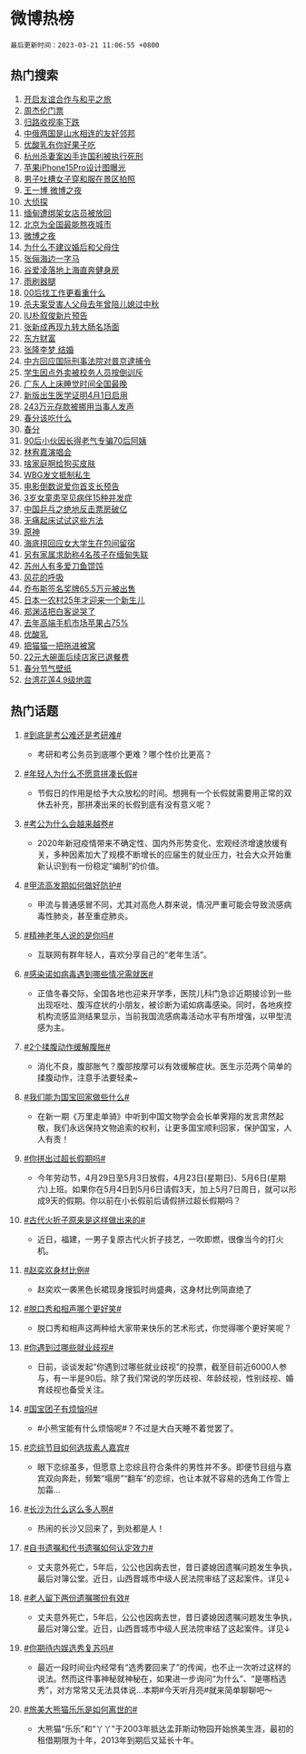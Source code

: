 # 微博热榜

`最后更新时间：2023-03-21 11:06:55 +0800`

## 热门搜索

1. [开启友谊合作与和平之旅](https://m.weibo.cn/search?containerid=100103type%3D1%26t%3D10%26q%3D%23%E5%BC%80%E5%90%AF%E5%8F%8B%E8%B0%8A%E5%90%88%E4%BD%9C%E4%B8%8E%E5%92%8C%E5%B9%B3%E4%B9%8B%E6%97%85%23&stream_entry_id=51&isnewpage=1&extparam=seat%3D1%26dgr%3D0%26pos%3D0%26c_type%3D51%26filter_type%3Drealtimehot%26stream_entry_id%3D51%26cate%3D10103%26display_time%3D1679368014%26pre_seqid%3D16793680142349114075355&luicode=10000011&lfid=106003type%253D25%2526t%253D3%2526disable_hot%253D1%2526filter_type%253Drealtimehot)
1. [周杰伦门票](https://m.weibo.cn/search?containerid=100103type%3D1%26t%3D10%26q%3D%E5%91%A8%E6%9D%B0%E4%BC%A6%E9%97%A8%E7%A5%A8&stream_entry_id=31&isnewpage=1&extparam=seat%3D1%26band_rank%3D1%26filter_type%3Drealtimehot%26stream_entry_id%3D31%26realpos%3D1%26dgr%3D0%26flag%3D1%26q%3D%25E5%2591%25A8%25E6%259D%25B0%25E4%25BC%25A6%25E9%2597%25A8%25E7%25A5%25A8%26pos%3D0%26c_type%3D31%26cate%3D5001%26lcate%3D5001%26display_time%3D1679368014%26pre_seqid%3D16793680142349114075355&luicode=10000011&lfid=106003type%253D25%2526t%253D3%2526disable_hot%253D1%2526filter_type%253Drealtimehot)
1. [归路收视率下跌](https://m.weibo.cn/search?containerid=100103type%3D1%26t%3D10%26q%3D%23%E5%BD%92%E8%B7%AF%E6%94%B6%E8%A7%86%E7%8E%87%E4%B8%8B%E8%B7%8C%23&stream_entry_id=31&isnewpage=1&extparam=seat%3D1%26band_rank%3D2%26filter_type%3Drealtimehot%26stream_entry_id%3D31%26realpos%3D2%26dgr%3D0%26flag%3D0%26q%3D%2523%25E5%25BD%2592%25E8%25B7%25AF%25E6%2594%25B6%25E8%25A7%2586%25E7%258E%2587%25E4%25B8%258B%25E8%25B7%258C%2523%26pos%3D1%26c_type%3D31%26cate%3D5001%26lcate%3D5001%26display_time%3D1679368014%26pre_seqid%3D16793680142349114075355&luicode=10000011&lfid=106003type%253D25%2526t%253D3%2526disable_hot%253D1%2526filter_type%253Drealtimehot)
1. [中俄两国是山水相连的友好邻邦](https://m.weibo.cn/search?containerid=100103type%3D1%26t%3D10%26q%3D%23%E4%B8%AD%E4%BF%84%E4%B8%A4%E5%9B%BD%E6%98%AF%E5%B1%B1%E6%B0%B4%E7%9B%B8%E8%BF%9E%E7%9A%84%E5%8F%8B%E5%A5%BD%E9%82%BB%E9%82%A6%23&stream_entry_id=31&isnewpage=1&extparam=seat%3D1%26band_rank%3D3%26filter_type%3Drealtimehot%26stream_entry_id%3D31%26realpos%3D3%26dgr%3D0%26flag%3D0%26q%3D%2523%25E4%25B8%25AD%25E4%25BF%2584%25E4%25B8%25A4%25E5%259B%25BD%25E6%2598%25AF%25E5%25B1%25B1%25E6%25B0%25B4%25E7%259B%25B8%25E8%25BF%259E%25E7%259A%2584%25E5%258F%258B%25E5%25A5%25BD%25E9%2582%25BB%25E9%2582%25A6%2523%26pos%3D2%26c_type%3D31%26cate%3D5001%26lcate%3D5001%26display_time%3D1679368014%26pre_seqid%3D16793680142349114075355&luicode=10000011&lfid=106003type%253D25%2526t%253D3%2526disable_hot%253D1%2526filter_type%253Drealtimehot)
1. [优酸乳有你好果子吃](https://m.weibo.cn/search?containerid=100103type%3D1%26t%3D10%26q%3D%23%E4%BC%98%E9%85%B8%E4%B9%B3%E6%9C%89%E4%BD%A0%E5%A5%BD%E6%9E%9C%E5%AD%90%E5%90%83%23&stream_entry_id=31&isnewpage=1&extparam=seat%3D1%26band_rank%3D4%26topic_ad%3D1%26filter_type%3Drealtimehot%26stream_entry_id%3D31%26adid%3D183391%26dgr%3D0%26q%3D%2523%25E4%25BC%2598%25E9%2585%25B8%25E4%25B9%25B3%25E6%259C%2589%25E4%25BD%25A0%25E5%25A5%25BD%25E6%259E%259C%25E5%25AD%2590%25E5%2590%2583%2523%26pos%3D3%26c_type%3D31%26cate%3D5001%26lcate%3D5001%26display_time%3D1679368014%26pre_seqid%3D16793680142349114075355&luicode=10000011&lfid=106003type%253D25%2526t%253D3%2526disable_hot%253D1%2526filter_type%253Drealtimehot)
1. [杭州杀妻案凶手许国利被执行死刑](https://m.weibo.cn/search?containerid=100103type%3D1%26t%3D10%26q%3D%23%E6%9D%AD%E5%B7%9E%E6%9D%80%E5%A6%BB%E6%A1%88%E5%87%B6%E6%89%8B%E8%AE%B8%E5%9B%BD%E5%88%A9%E8%A2%AB%E6%89%A7%E8%A1%8C%E6%AD%BB%E5%88%91%23&stream_entry_id=31&isnewpage=1&extparam=seat%3D1%26band_rank%3D4%26filter_type%3Drealtimehot%26stream_entry_id%3D31%26realpos%3D4%26dgr%3D0%26flag%3D1%26q%3D%2523%25E6%259D%25AD%25E5%25B7%259E%25E6%259D%2580%25E5%25A6%25BB%25E6%25A1%2588%25E5%2587%25B6%25E6%2589%258B%25E8%25AE%25B8%25E5%259B%25BD%25E5%2588%25A9%25E8%25A2%25AB%25E6%2589%25A7%25E8%25A1%258C%25E6%25AD%25BB%25E5%2588%2591%2523%26pos%3D4%26c_type%3D31%26cate%3D5001%26lcate%3D5001%26display_time%3D1679368014%26pre_seqid%3D16793680142349114075355&luicode=10000011&lfid=106003type%253D25%2526t%253D3%2526disable_hot%253D1%2526filter_type%253Drealtimehot)
1. [苹果iPhone15Pro设计图曝光](https://m.weibo.cn/search?containerid=100103type%3D1%26t%3D10%26q%3D%23%E8%8B%B9%E6%9E%9CiPhone15Pro%E8%AE%BE%E8%AE%A1%E5%9B%BE%E6%9B%9D%E5%85%89%23&stream_entry_id=31&isnewpage=1&extparam=seat%3D1%26band_rank%3D5%26filter_type%3Drealtimehot%26stream_entry_id%3D31%26realpos%3D5%26dgr%3D0%26flag%3D1%26q%3D%2523%25E8%258B%25B9%25E6%259E%259CiPhone15Pro%25E8%25AE%25BE%25E8%25AE%25A1%25E5%259B%25BE%25E6%259B%259D%25E5%2585%2589%2523%26pos%3D5%26c_type%3D31%26cate%3D5001%26lcate%3D5001%26display_time%3D1679368014%26pre_seqid%3D16793680142349114075355&luicode=10000011&lfid=106003type%253D25%2526t%253D3%2526disable_hot%253D1%2526filter_type%253Drealtimehot)
1. [男子吐槽女子穿和服在景区拍照](https://m.weibo.cn/search?containerid=100103type%3D1%26t%3D10%26q%3D%23%E7%94%B7%E5%AD%90%E5%90%90%E6%A7%BD%E5%A5%B3%E5%AD%90%E7%A9%BF%E5%92%8C%E6%9C%8D%E5%9C%A8%E6%99%AF%E5%8C%BA%E6%8B%8D%E7%85%A7%23&stream_entry_id=31&isnewpage=1&extparam=seat%3D1%26band_rank%3D6%26filter_type%3Drealtimehot%26stream_entry_id%3D31%26realpos%3D6%26dgr%3D0%26flag%3D1%26q%3D%2523%25E7%2594%25B7%25E5%25AD%2590%25E5%2590%2590%25E6%25A7%25BD%25E5%25A5%25B3%25E5%25AD%2590%25E7%25A9%25BF%25E5%2592%258C%25E6%259C%258D%25E5%259C%25A8%25E6%2599%25AF%25E5%258C%25BA%25E6%258B%258D%25E7%2585%25A7%2523%26pos%3D6%26c_type%3D31%26cate%3D5001%26lcate%3D5001%26display_time%3D1679368014%26pre_seqid%3D16793680142349114075355&luicode=10000011&lfid=106003type%253D25%2526t%253D3%2526disable_hot%253D1%2526filter_type%253Drealtimehot)
1. [王一博 微博之夜](https://m.weibo.cn/search?containerid=100103type%3D1%26t%3D10%26q%3D%23%E7%8E%8B%E4%B8%80%E5%8D%9A+%E5%BE%AE%E5%8D%9A%E4%B9%8B%E5%A4%9C%23&stream_entry_id=31&isnewpage=1&extparam=seat%3D1%26band_rank%3D7%26filter_type%3Drealtimehot%26stream_entry_id%3D31%26realpos%3D7%26dgr%3D0%26flag%3D1%26q%3D%2523%25E7%258E%258B%25E4%25B8%2580%25E5%258D%259A%2520%25E5%25BE%25AE%25E5%258D%259A%25E4%25B9%258B%25E5%25A4%259C%2523%26pos%3D7%26c_type%3D31%26cate%3D5001%26lcate%3D5001%26display_time%3D1679368014%26pre_seqid%3D16793680142349114075355&luicode=10000011&lfid=106003type%253D25%2526t%253D3%2526disable_hot%253D1%2526filter_type%253Drealtimehot)
1. [大侦探](https://m.weibo.cn/search?containerid=100103type%3D1%26t%3D10%26q%3D%E5%A4%A7%E4%BE%A6%E6%8E%A2&stream_entry_id=31&isnewpage=1&extparam=seat%3D1%26band_rank%3D8%26filter_type%3Drealtimehot%26stream_entry_id%3D31%26realpos%3D8%26dgr%3D0%26flag%3D1%26q%3D%25E5%25A4%25A7%25E4%25BE%25A6%25E6%258E%25A2%26pos%3D8%26c_type%3D31%26cate%3D5001%26lcate%3D5001%26display_time%3D1679368014%26pre_seqid%3D16793680142349114075355&luicode=10000011&lfid=106003type%253D25%2526t%253D3%2526disable_hot%253D1%2526filter_type%253Drealtimehot)
1. [缅甸遭绑架女店员被放回](https://m.weibo.cn/search?containerid=100103type%3D1%26t%3D10%26q%3D%23%E7%BC%85%E7%94%B8%E9%81%AD%E7%BB%91%E6%9E%B6%E5%A5%B3%E5%BA%97%E5%91%98%E8%A2%AB%E6%94%BE%E5%9B%9E%23&stream_entry_id=31&isnewpage=1&extparam=seat%3D1%26band_rank%3D9%26filter_type%3Drealtimehot%26stream_entry_id%3D31%26realpos%3D9%26dgr%3D0%26flag%3D0%26q%3D%2523%25E7%25BC%2585%25E7%2594%25B8%25E9%2581%25AD%25E7%25BB%2591%25E6%259E%25B6%25E5%25A5%25B3%25E5%25BA%2597%25E5%2591%2598%25E8%25A2%25AB%25E6%2594%25BE%25E5%259B%259E%2523%26pos%3D9%26c_type%3D31%26cate%3D5001%26lcate%3D5001%26display_time%3D1679368014%26pre_seqid%3D16793680142349114075355&luicode=10000011&lfid=106003type%253D25%2526t%253D3%2526disable_hot%253D1%2526filter_type%253Drealtimehot)
1. [北京为全国最能熬夜城市](https://m.weibo.cn/search?containerid=100103type%3D1%26t%3D10%26q%3D%23%E5%8C%97%E4%BA%AC%E4%B8%BA%E5%85%A8%E5%9B%BD%E6%9C%80%E8%83%BD%E7%86%AC%E5%A4%9C%E5%9F%8E%E5%B8%82%23&stream_entry_id=31&isnewpage=1&extparam=seat%3D1%26band_rank%3D10%26filter_type%3Drealtimehot%26stream_entry_id%3D31%26realpos%3D10%26dgr%3D0%26flag%3D0%26q%3D%2523%25E5%258C%2597%25E4%25BA%25AC%25E4%25B8%25BA%25E5%2585%25A8%25E5%259B%25BD%25E6%259C%2580%25E8%2583%25BD%25E7%2586%25AC%25E5%25A4%259C%25E5%259F%258E%25E5%25B8%2582%2523%26pos%3D10%26c_type%3D31%26cate%3D5001%26lcate%3D5001%26display_time%3D1679368014%26pre_seqid%3D16793680142349114075355&luicode=10000011&lfid=106003type%253D25%2526t%253D3%2526disable_hot%253D1%2526filter_type%253Drealtimehot)
1. [微博之夜](https://m.weibo.cn/search?containerid=100103type%3D1%26t%3D10%26q%3D%E5%BE%AE%E5%8D%9A%E4%B9%8B%E5%A4%9C&stream_entry_id=31&isnewpage=1&extparam=seat%3D1%26band_rank%3D11%26filter_type%3Drealtimehot%26stream_entry_id%3D31%26realpos%3D11%26dgr%3D0%26flag%3D1%26q%3D%25E5%25BE%25AE%25E5%258D%259A%25E4%25B9%258B%25E5%25A4%259C%26pos%3D11%26c_type%3D31%26cate%3D5001%26lcate%3D5001%26display_time%3D1679368014%26pre_seqid%3D16793680142349114075355&luicode=10000011&lfid=106003type%253D25%2526t%253D3%2526disable_hot%253D1%2526filter_type%253Drealtimehot)
1. [为什么不建议婚后和父母住](https://m.weibo.cn/search?containerid=100103type%3D1%26t%3D10%26q%3D%23%E4%B8%BA%E4%BB%80%E4%B9%88%E4%B8%8D%E5%BB%BA%E8%AE%AE%E5%A9%9A%E5%90%8E%E5%92%8C%E7%88%B6%E6%AF%8D%E4%BD%8F%23&stream_entry_id=31&isnewpage=1&extparam=seat%3D1%26band_rank%3D12%26filter_type%3Drealtimehot%26stream_entry_id%3D31%26realpos%3D12%26dgr%3D0%26flag%3D2%26q%3D%2523%25E4%25B8%25BA%25E4%25BB%2580%25E4%25B9%2588%25E4%25B8%258D%25E5%25BB%25BA%25E8%25AE%25AE%25E5%25A9%259A%25E5%2590%258E%25E5%2592%258C%25E7%2588%25B6%25E6%25AF%258D%25E4%25BD%258F%2523%26pos%3D12%26c_type%3D31%26cate%3D5001%26lcate%3D5001%26display_time%3D1679368014%26pre_seqid%3D16793680142349114075355&luicode=10000011&lfid=106003type%253D25%2526t%253D3%2526disable_hot%253D1%2526filter_type%253Drealtimehot)
1. [张俪海边一字马](https://m.weibo.cn/search?containerid=100103type%3D1%26t%3D10%26q%3D%23%E5%BC%A0%E4%BF%AA%E6%B5%B7%E8%BE%B9%E4%B8%80%E5%AD%97%E9%A9%AC%23&stream_entry_id=31&isnewpage=1&extparam=seat%3D1%26band_rank%3D13%26filter_type%3Drealtimehot%26stream_entry_id%3D31%26realpos%3D13%26dgr%3D0%26flag%3D1%26q%3D%2523%25E5%25BC%25A0%25E4%25BF%25AA%25E6%25B5%25B7%25E8%25BE%25B9%25E4%25B8%2580%25E5%25AD%2597%25E9%25A9%25AC%2523%26pos%3D13%26c_type%3D31%26cate%3D5001%26lcate%3D5001%26display_time%3D1679368014%26pre_seqid%3D16793680142349114075355&luicode=10000011&lfid=106003type%253D25%2526t%253D3%2526disable_hot%253D1%2526filter_type%253Drealtimehot)
1. [谷爱凌落地上海直奔健身房](https://m.weibo.cn/search?containerid=100103type%3D1%26t%3D10%26q%3D%23%E8%B0%B7%E7%88%B1%E5%87%8C%E8%90%BD%E5%9C%B0%E4%B8%8A%E6%B5%B7%E7%9B%B4%E5%A5%94%E5%81%A5%E8%BA%AB%E6%88%BF%23&stream_entry_id=31&isnewpage=1&extparam=seat%3D1%26band_rank%3D14%26filter_type%3Drealtimehot%26stream_entry_id%3D31%26realpos%3D14%26dgr%3D0%26flag%3D0%26q%3D%2523%25E8%25B0%25B7%25E7%2588%25B1%25E5%2587%258C%25E8%2590%25BD%25E5%259C%25B0%25E4%25B8%258A%25E6%25B5%25B7%25E7%259B%25B4%25E5%25A5%2594%25E5%2581%25A5%25E8%25BA%25AB%25E6%2588%25BF%2523%26pos%3D14%26c_type%3D31%26cate%3D5001%26lcate%3D5001%26display_time%3D1679368014%26pre_seqid%3D16793680142349114075355&luicode=10000011&lfid=106003type%253D25%2526t%253D3%2526disable_hot%253D1%2526filter_type%253Drealtimehot)
1. [雨刷器腿](https://m.weibo.cn/search?containerid=100103type%3D1%26t%3D10%26q%3D%23%E9%9B%A8%E5%88%B7%E5%99%A8%E8%85%BF%23&stream_entry_id=31&isnewpage=1&extparam=seat%3D1%26band_rank%3D15%26filter_type%3Drealtimehot%26stream_entry_id%3D31%26realpos%3D15%26dgr%3D0%26flag%3D1%26q%3D%2523%25E9%259B%25A8%25E5%2588%25B7%25E5%2599%25A8%25E8%2585%25BF%2523%26pos%3D15%26c_type%3D31%26cate%3D5001%26lcate%3D5001%26display_time%3D1679368014%26pre_seqid%3D16793680142349114075355&luicode=10000011&lfid=106003type%253D25%2526t%253D3%2526disable_hot%253D1%2526filter_type%253Drealtimehot)
1. [00后找工作更看重什么](https://m.weibo.cn/search?containerid=100103type%3D1%26t%3D10%26q%3D%2300%E5%90%8E%E6%89%BE%E5%B7%A5%E4%BD%9C%E6%9B%B4%E7%9C%8B%E9%87%8D%E4%BB%80%E4%B9%88%23&stream_entry_id=31&isnewpage=1&extparam=seat%3D1%26band_rank%3D16%26filter_type%3Drealtimehot%26stream_entry_id%3D31%26realpos%3D16%26dgr%3D0%26flag%3D1%26q%3D%252300%25E5%2590%258E%25E6%2589%25BE%25E5%25B7%25A5%25E4%25BD%259C%25E6%259B%25B4%25E7%259C%258B%25E9%2587%258D%25E4%25BB%2580%25E4%25B9%2588%2523%26pos%3D16%26c_type%3D31%26cate%3D5001%26lcate%3D5001%26display_time%3D1679368014%26pre_seqid%3D16793680142349114075355&luicode=10000011&lfid=106003type%253D25%2526t%253D3%2526disable_hot%253D1%2526filter_type%253Drealtimehot)
1. [杀夫案受害人父母去年曾陪儿媳过中秋](https://m.weibo.cn/search?containerid=100103type%3D1%26t%3D10%26q%3D%23%E6%9D%80%E5%A4%AB%E6%A1%88%E5%8F%97%E5%AE%B3%E4%BA%BA%E7%88%B6%E6%AF%8D%E5%8E%BB%E5%B9%B4%E6%9B%BE%E9%99%AA%E5%84%BF%E5%AA%B3%E8%BF%87%E4%B8%AD%E7%A7%8B%23&stream_entry_id=31&isnewpage=1&extparam=seat%3D1%26band_rank%3D17%26filter_type%3Drealtimehot%26stream_entry_id%3D31%26realpos%3D17%26dgr%3D0%26flag%3D1%26q%3D%2523%25E6%259D%2580%25E5%25A4%25AB%25E6%25A1%2588%25E5%258F%2597%25E5%25AE%25B3%25E4%25BA%25BA%25E7%2588%25B6%25E6%25AF%258D%25E5%258E%25BB%25E5%25B9%25B4%25E6%259B%25BE%25E9%2599%25AA%25E5%2584%25BF%25E5%25AA%25B3%25E8%25BF%2587%25E4%25B8%25AD%25E7%25A7%258B%2523%26pos%3D17%26c_type%3D31%26cate%3D5001%26lcate%3D5001%26display_time%3D1679368014%26pre_seqid%3D16793680142349114075355&luicode=10000011&lfid=106003type%253D25%2526t%253D3%2526disable_hot%253D1%2526filter_type%253Drealtimehot)
1. [IU朴叙俊新片预告](https://m.weibo.cn/search?containerid=100103type%3D1%26t%3D10%26q%3D%23IU%E6%9C%B4%E5%8F%99%E4%BF%8A%E6%96%B0%E7%89%87%E9%A2%84%E5%91%8A%23&stream_entry_id=31&isnewpage=1&extparam=seat%3D1%26band_rank%3D18%26filter_type%3Drealtimehot%26stream_entry_id%3D31%26realpos%3D18%26dgr%3D0%26flag%3D1%26q%3D%2523IU%25E6%259C%25B4%25E5%258F%2599%25E4%25BF%258A%25E6%2596%25B0%25E7%2589%2587%25E9%25A2%2584%25E5%2591%258A%2523%26pos%3D18%26c_type%3D31%26cate%3D5001%26lcate%3D5001%26display_time%3D1679368014%26pre_seqid%3D16793680142349114075355&luicode=10000011&lfid=106003type%253D25%2526t%253D3%2526disable_hot%253D1%2526filter_type%253Drealtimehot)
1. [张新成再现九转大肠名场面](https://m.weibo.cn/search?containerid=100103type%3D1%26t%3D10%26q%3D%23%E5%BC%A0%E6%96%B0%E6%88%90%E5%86%8D%E7%8E%B0%E4%B9%9D%E8%BD%AC%E5%A4%A7%E8%82%A0%E5%90%8D%E5%9C%BA%E9%9D%A2%23&stream_entry_id=31&isnewpage=1&extparam=seat%3D1%26band_rank%3D19%26filter_type%3Drealtimehot%26stream_entry_id%3D31%26realpos%3D19%26dgr%3D0%26flag%3D1%26q%3D%2523%25E5%25BC%25A0%25E6%2596%25B0%25E6%2588%2590%25E5%2586%258D%25E7%258E%25B0%25E4%25B9%259D%25E8%25BD%25AC%25E5%25A4%25A7%25E8%2582%25A0%25E5%2590%258D%25E5%259C%25BA%25E9%259D%25A2%2523%26pos%3D19%26c_type%3D31%26cate%3D5001%26lcate%3D5001%26display_time%3D1679368014%26pre_seqid%3D16793680142349114075355&luicode=10000011&lfid=106003type%253D25%2526t%253D3%2526disable_hot%253D1%2526filter_type%253Drealtimehot)
1. [东方财富](https://m.weibo.cn/search?containerid=100103type%3D1%26t%3D10%26q%3D%E4%B8%9C%E6%96%B9%E8%B4%A2%E5%AF%8C&stream_entry_id=31&isnewpage=1&extparam=seat%3D1%26band_rank%3D20%26filter_type%3Drealtimehot%26stream_entry_id%3D31%26realpos%3D20%26dgr%3D0%26flag%3D1%26q%3D%25E4%25B8%259C%25E6%2596%25B9%25E8%25B4%25A2%25E5%25AF%258C%26pos%3D20%26c_type%3D31%26cate%3D5001%26lcate%3D5001%26display_time%3D1679368014%26pre_seqid%3D16793680142349114075355&luicode=10000011&lfid=106003type%253D25%2526t%253D3%2526disable_hot%253D1%2526filter_type%253Drealtimehot)
1. [张隆李梦 结婚](https://m.weibo.cn/search?containerid=100103type%3D1%26t%3D10%26q%3D%E5%BC%A0%E9%9A%86%E6%9D%8E%E6%A2%A6+%E7%BB%93%E5%A9%9A&stream_entry_id=31&isnewpage=1&extparam=seat%3D1%26band_rank%3D21%26filter_type%3Drealtimehot%26stream_entry_id%3D31%26realpos%3D21%26dgr%3D0%26flag%3D2%26q%3D%25E5%25BC%25A0%25E9%259A%2586%25E6%259D%258E%25E6%25A2%25A6%2520%25E7%25BB%2593%25E5%25A9%259A%26pos%3D21%26c_type%3D31%26cate%3D5001%26lcate%3D5001%26display_time%3D1679368014%26pre_seqid%3D16793680142349114075355&luicode=10000011&lfid=106003type%253D25%2526t%253D3%2526disable_hot%253D1%2526filter_type%253Drealtimehot)
1. [中方回应国际刑事法院对普京逮捕令](https://m.weibo.cn/search?containerid=100103type%3D1%26t%3D10%26q%3D%23%E4%B8%AD%E6%96%B9%E5%9B%9E%E5%BA%94%E5%9B%BD%E9%99%85%E5%88%91%E4%BA%8B%E6%B3%95%E9%99%A2%E5%AF%B9%E6%99%AE%E4%BA%AC%E9%80%AE%E6%8D%95%E4%BB%A4%23&stream_entry_id=31&isnewpage=1&extparam=seat%3D1%26band_rank%3D22%26filter_type%3Drealtimehot%26stream_entry_id%3D31%26realpos%3D22%26dgr%3D0%26flag%3D1%26q%3D%2523%25E4%25B8%25AD%25E6%2596%25B9%25E5%259B%259E%25E5%25BA%2594%25E5%259B%25BD%25E9%2599%2585%25E5%2588%2591%25E4%25BA%258B%25E6%25B3%2595%25E9%2599%25A2%25E5%25AF%25B9%25E6%2599%25AE%25E4%25BA%25AC%25E9%2580%25AE%25E6%258D%2595%25E4%25BB%25A4%2523%26pos%3D22%26c_type%3D31%26cate%3D5001%26lcate%3D5001%26display_time%3D1679368014%26pre_seqid%3D16793680142349114075355&luicode=10000011&lfid=106003type%253D25%2526t%253D3%2526disable_hot%253D1%2526filter_type%253Drealtimehot)
1. [学生因点外卖被校务人员按倒训斥](https://m.weibo.cn/search?containerid=100103type%3D1%26t%3D10%26q%3D%23%E5%AD%A6%E7%94%9F%E5%9B%A0%E7%82%B9%E5%A4%96%E5%8D%96%E8%A2%AB%E6%A0%A1%E5%8A%A1%E4%BA%BA%E5%91%98%E6%8C%89%E5%80%92%E8%AE%AD%E6%96%A5%23&stream_entry_id=31&isnewpage=1&extparam=seat%3D1%26band_rank%3D23%26filter_type%3Drealtimehot%26stream_entry_id%3D31%26realpos%3D23%26dgr%3D0%26flag%3D0%26q%3D%2523%25E5%25AD%25A6%25E7%2594%259F%25E5%259B%25A0%25E7%2582%25B9%25E5%25A4%2596%25E5%258D%2596%25E8%25A2%25AB%25E6%25A0%25A1%25E5%258A%25A1%25E4%25BA%25BA%25E5%2591%2598%25E6%258C%2589%25E5%2580%2592%25E8%25AE%25AD%25E6%2596%25A5%2523%26pos%3D23%26c_type%3D31%26cate%3D5001%26lcate%3D5001%26display_time%3D1679368014%26pre_seqid%3D16793680142349114075355&luicode=10000011&lfid=106003type%253D25%2526t%253D3%2526disable_hot%253D1%2526filter_type%253Drealtimehot)
1. [广东人上床睡觉时间全国最晚](https://m.weibo.cn/search?containerid=100103type%3D1%26t%3D10%26q%3D%23%E5%B9%BF%E4%B8%9C%E4%BA%BA%E4%B8%8A%E5%BA%8A%E7%9D%A1%E8%A7%89%E6%97%B6%E9%97%B4%E5%85%A8%E5%9B%BD%E6%9C%80%E6%99%9A%23&stream_entry_id=31&isnewpage=1&extparam=seat%3D1%26band_rank%3D24%26filter_type%3Drealtimehot%26stream_entry_id%3D31%26realpos%3D24%26dgr%3D0%26flag%3D0%26q%3D%2523%25E5%25B9%25BF%25E4%25B8%259C%25E4%25BA%25BA%25E4%25B8%258A%25E5%25BA%258A%25E7%259D%25A1%25E8%25A7%2589%25E6%2597%25B6%25E9%2597%25B4%25E5%2585%25A8%25E5%259B%25BD%25E6%259C%2580%25E6%2599%259A%2523%26pos%3D24%26c_type%3D31%26cate%3D5001%26lcate%3D5001%26display_time%3D1679368014%26pre_seqid%3D16793680142349114075355&luicode=10000011&lfid=106003type%253D25%2526t%253D3%2526disable_hot%253D1%2526filter_type%253Drealtimehot)
1. [新版出生医学证明4月1日启用](https://m.weibo.cn/search?containerid=100103type%3D1%26t%3D10%26q%3D%23%E6%96%B0%E7%89%88%E5%87%BA%E7%94%9F%E5%8C%BB%E5%AD%A6%E8%AF%81%E6%98%8E4%E6%9C%881%E6%97%A5%E5%90%AF%E7%94%A8%23&stream_entry_id=31&isnewpage=1&extparam=seat%3D1%26band_rank%3D25%26filter_type%3Drealtimehot%26stream_entry_id%3D31%26realpos%3D25%26dgr%3D0%26flag%3D0%26q%3D%2523%25E6%2596%25B0%25E7%2589%2588%25E5%2587%25BA%25E7%2594%259F%25E5%258C%25BB%25E5%25AD%25A6%25E8%25AF%2581%25E6%2598%258E4%25E6%259C%25881%25E6%2597%25A5%25E5%2590%25AF%25E7%2594%25A8%2523%26pos%3D25%26c_type%3D31%26cate%3D5001%26lcate%3D5001%26display_time%3D1679368014%26pre_seqid%3D16793680142349114075355&luicode=10000011&lfid=106003type%253D25%2526t%253D3%2526disable_hot%253D1%2526filter_type%253Drealtimehot)
1. [243万元存款被挪用当事人发声](https://m.weibo.cn/search?containerid=100103type%3D1%26t%3D10%26q%3D%23243%E4%B8%87%E5%85%83%E5%AD%98%E6%AC%BE%E8%A2%AB%E6%8C%AA%E7%94%A8%E5%BD%93%E4%BA%8B%E4%BA%BA%E5%8F%91%E5%A3%B0%23&stream_entry_id=31&isnewpage=1&extparam=seat%3D1%26band_rank%3D26%26filter_type%3Drealtimehot%26stream_entry_id%3D31%26realpos%3D26%26dgr%3D0%26flag%3D0%26q%3D%2523243%25E4%25B8%2587%25E5%2585%2583%25E5%25AD%2598%25E6%25AC%25BE%25E8%25A2%25AB%25E6%258C%25AA%25E7%2594%25A8%25E5%25BD%2593%25E4%25BA%258B%25E4%25BA%25BA%25E5%258F%2591%25E5%25A3%25B0%2523%26pos%3D26%26c_type%3D31%26cate%3D5001%26lcate%3D5001%26display_time%3D1679368014%26pre_seqid%3D16793680142349114075355&luicode=10000011&lfid=106003type%253D25%2526t%253D3%2526disable_hot%253D1%2526filter_type%253Drealtimehot)
1. [春分该吃什么](https://m.weibo.cn/search?containerid=100103type%3D1%26t%3D10%26q%3D%23%E6%98%A5%E5%88%86%E8%AF%A5%E5%90%83%E4%BB%80%E4%B9%88%23&stream_entry_id=31&isnewpage=1&extparam=seat%3D1%26band_rank%3D27%26filter_type%3Drealtimehot%26stream_entry_id%3D31%26realpos%3D27%26dgr%3D0%26flag%3D0%26q%3D%2523%25E6%2598%25A5%25E5%2588%2586%25E8%25AF%25A5%25E5%2590%2583%25E4%25BB%2580%25E4%25B9%2588%2523%26pos%3D27%26c_type%3D31%26cate%3D5001%26lcate%3D5001%26display_time%3D1679368014%26pre_seqid%3D16793680142349114075355&luicode=10000011&lfid=106003type%253D25%2526t%253D3%2526disable_hot%253D1%2526filter_type%253Drealtimehot)
1. [春分](https://m.weibo.cn/search?containerid=100103type%3D1%26t%3D10%26q%3D%23%E6%98%A5%E5%88%86%23&stream_entry_id=31&isnewpage=1&extparam=seat%3D1%26band_rank%3D28%26filter_type%3Drealtimehot%26stream_entry_id%3D31%26realpos%3D28%26dgr%3D0%26flag%3D0%26q%3D%2523%25E6%2598%25A5%25E5%2588%2586%2523%26pos%3D28%26c_type%3D31%26cate%3D5001%26lcate%3D5001%26display_time%3D1679368014%26pre_seqid%3D16793680142349114075355&luicode=10000011&lfid=106003type%253D25%2526t%253D3%2526disable_hot%253D1%2526filter_type%253Drealtimehot)
1. [90后小伙因长得老气专骗70后阿姨](https://m.weibo.cn/search?containerid=100103type%3D1%26t%3D10%26q%3D%2390%E5%90%8E%E5%B0%8F%E4%BC%99%E5%9B%A0%E9%95%BF%E5%BE%97%E8%80%81%E6%B0%94%E4%B8%93%E9%AA%9770%E5%90%8E%E9%98%BF%E5%A7%A8%23&stream_entry_id=31&isnewpage=1&extparam=seat%3D1%26band_rank%3D29%26filter_type%3Drealtimehot%26stream_entry_id%3D31%26realpos%3D29%26dgr%3D0%26flag%3D0%26q%3D%252390%25E5%2590%258E%25E5%25B0%258F%25E4%25BC%2599%25E5%259B%25A0%25E9%2595%25BF%25E5%25BE%2597%25E8%2580%2581%25E6%25B0%2594%25E4%25B8%2593%25E9%25AA%259770%25E5%2590%258E%25E9%2598%25BF%25E5%25A7%25A8%2523%26pos%3D29%26c_type%3D31%26cate%3D5001%26lcate%3D5001%26display_time%3D1679368014%26pre_seqid%3D16793680142349114075355&luicode=10000011&lfid=106003type%253D25%2526t%253D3%2526disable_hot%253D1%2526filter_type%253Drealtimehot)
1. [林宥嘉演唱会](https://m.weibo.cn/search?containerid=100103type%3D1%26t%3D10%26q%3D%E6%9E%97%E5%AE%A5%E5%98%89%E6%BC%94%E5%94%B1%E4%BC%9A&stream_entry_id=31&isnewpage=1&extparam=seat%3D1%26band_rank%3D30%26filter_type%3Drealtimehot%26stream_entry_id%3D31%26realpos%3D30%26dgr%3D0%26flag%3D1%26q%3D%25E6%259E%2597%25E5%25AE%25A5%25E5%2598%2589%25E6%25BC%2594%25E5%2594%25B1%25E4%25BC%259A%26pos%3D30%26c_type%3D31%26cate%3D5001%26lcate%3D5001%26display_time%3D1679368014%26pre_seqid%3D16793680142349114075355&luicode=10000011&lfid=106003type%253D25%2526t%253D3%2526disable_hot%253D1%2526filter_type%253Drealtimehot)
1. [啥家庭啊给狗买皮肤](https://m.weibo.cn/search?containerid=100103type%3D1%26t%3D10%26q%3D%23%E5%95%A5%E5%AE%B6%E5%BA%AD%E5%95%8A%E7%BB%99%E7%8B%97%E4%B9%B0%E7%9A%AE%E8%82%A4%23&stream_entry_id=31&isnewpage=1&extparam=seat%3D1%26band_rank%3D31%26filter_type%3Drealtimehot%26stream_entry_id%3D31%26realpos%3D31%26dgr%3D0%26flag%3D1%26q%3D%2523%25E5%2595%25A5%25E5%25AE%25B6%25E5%25BA%25AD%25E5%2595%258A%25E7%25BB%2599%25E7%258B%2597%25E4%25B9%25B0%25E7%259A%25AE%25E8%2582%25A4%2523%26pos%3D31%26c_type%3D31%26cate%3D5001%26lcate%3D5001%26display_time%3D1679368014%26pre_seqid%3D16793680142349114075355&luicode=10000011&lfid=106003type%253D25%2526t%253D3%2526disable_hot%253D1%2526filter_type%253Drealtimehot)
1. [WBG发文抵制私生](https://m.weibo.cn/search?containerid=100103type%3D1%26t%3D10%26q%3D%23WBG%E5%8F%91%E6%96%87%E6%8A%B5%E5%88%B6%E7%A7%81%E7%94%9F%23&stream_entry_id=31&isnewpage=1&extparam=seat%3D1%26band_rank%3D32%26filter_type%3Drealtimehot%26stream_entry_id%3D31%26realpos%3D32%26dgr%3D0%26flag%3D0%26q%3D%2523WBG%25E5%258F%2591%25E6%2596%2587%25E6%258A%25B5%25E5%2588%25B6%25E7%25A7%2581%25E7%2594%259F%2523%26pos%3D32%26c_type%3D31%26cate%3D5001%26lcate%3D5001%26display_time%3D1679368014%26pre_seqid%3D16793680142349114075355&luicode=10000011&lfid=106003type%253D25%2526t%253D3%2526disable_hot%253D1%2526filter_type%253Drealtimehot)
1. [电影倒数说爱你首支长预告](https://m.weibo.cn/search?containerid=100103type%3D1%26t%3D10%26q%3D%23%E7%94%B5%E5%BD%B1%E5%80%92%E6%95%B0%E8%AF%B4%E7%88%B1%E4%BD%A0%E9%A6%96%E6%94%AF%E9%95%BF%E9%A2%84%E5%91%8A%23&stream_entry_id=31&isnewpage=1&extparam=seat%3D1%26band_rank%3D33%26filter_type%3Drealtimehot%26stream_entry_id%3D31%26realpos%3D33%26dgr%3D0%26flag%3D1%26q%3D%2523%25E7%2594%25B5%25E5%25BD%25B1%25E5%2580%2592%25E6%2595%25B0%25E8%25AF%25B4%25E7%2588%25B1%25E4%25BD%25A0%25E9%25A6%2596%25E6%2594%25AF%25E9%2595%25BF%25E9%25A2%2584%25E5%2591%258A%2523%26pos%3D33%26c_type%3D31%26cate%3D5001%26lcate%3D5001%26display_time%3D1679368014%26pre_seqid%3D16793680142349114075355&luicode=10000011&lfid=106003type%253D25%2526t%253D3%2526disable_hot%253D1%2526filter_type%253Drealtimehot)
1. [3岁女童患罕见病伴15种并发症](https://m.weibo.cn/search?containerid=100103type%3D1%26t%3D10%26q%3D%233%E5%B2%81%E5%A5%B3%E7%AB%A5%E6%82%A3%E7%BD%95%E8%A7%81%E7%97%85%E4%BC%B415%E7%A7%8D%E5%B9%B6%E5%8F%91%E7%97%87%23&stream_entry_id=31&isnewpage=1&extparam=seat%3D1%26band_rank%3D34%26filter_type%3Drealtimehot%26stream_entry_id%3D31%26realpos%3D34%26dgr%3D0%26flag%3D1%26q%3D%25233%25E5%25B2%2581%25E5%25A5%25B3%25E7%25AB%25A5%25E6%2582%25A3%25E7%25BD%2595%25E8%25A7%2581%25E7%2597%2585%25E4%25BC%25B415%25E7%25A7%258D%25E5%25B9%25B6%25E5%258F%2591%25E7%2597%2587%2523%26pos%3D34%26c_type%3D31%26cate%3D5001%26lcate%3D5001%26display_time%3D1679368014%26pre_seqid%3D16793680142349114075355&luicode=10000011&lfid=106003type%253D25%2526t%253D3%2526disable_hot%253D1%2526filter_type%253Drealtimehot)
1. [中国乒乓之绝地反击票房破亿](https://m.weibo.cn/search?containerid=100103type%3D1%26t%3D10%26q%3D%23%E4%B8%AD%E5%9B%BD%E4%B9%92%E4%B9%93%E4%B9%8B%E7%BB%9D%E5%9C%B0%E5%8F%8D%E5%87%BB%E7%A5%A8%E6%88%BF%E7%A0%B4%E4%BA%BF%23&stream_entry_id=31&isnewpage=1&extparam=seat%3D1%26band_rank%3D35%26filter_type%3Drealtimehot%26stream_entry_id%3D31%26realpos%3D35%26dgr%3D0%26flag%3D0%26q%3D%2523%25E4%25B8%25AD%25E5%259B%25BD%25E4%25B9%2592%25E4%25B9%2593%25E4%25B9%258B%25E7%25BB%259D%25E5%259C%25B0%25E5%258F%258D%25E5%2587%25BB%25E7%25A5%25A8%25E6%2588%25BF%25E7%25A0%25B4%25E4%25BA%25BF%2523%26pos%3D35%26c_type%3D31%26cate%3D5001%26lcate%3D5001%26display_time%3D1679368014%26pre_seqid%3D16793680142349114075355&luicode=10000011&lfid=106003type%253D25%2526t%253D3%2526disable_hot%253D1%2526filter_type%253Drealtimehot)
1. [无痛起床试试这些方法](https://m.weibo.cn/search?containerid=100103type%3D1%26t%3D10%26q%3D%23%E6%97%A0%E7%97%9B%E8%B5%B7%E5%BA%8A%E8%AF%95%E8%AF%95%E8%BF%99%E4%BA%9B%E6%96%B9%E6%B3%95%23&stream_entry_id=31&isnewpage=1&extparam=seat%3D1%26band_rank%3D36%26filter_type%3Drealtimehot%26stream_entry_id%3D31%26realpos%3D36%26dgr%3D0%26flag%3D1%26q%3D%2523%25E6%2597%25A0%25E7%2597%259B%25E8%25B5%25B7%25E5%25BA%258A%25E8%25AF%2595%25E8%25AF%2595%25E8%25BF%2599%25E4%25BA%259B%25E6%2596%25B9%25E6%25B3%2595%2523%26pos%3D36%26c_type%3D31%26cate%3D5001%26lcate%3D5001%26display_time%3D1679368014%26pre_seqid%3D16793680142349114075355&luicode=10000011&lfid=106003type%253D25%2526t%253D3%2526disable_hot%253D1%2526filter_type%253Drealtimehot)
1. [原神](https://m.weibo.cn/search?containerid=100103type%3D1%26t%3D10%26q%3D%23%E5%8E%9F%E7%A5%9E%23&stream_entry_id=31&isnewpage=1&extparam=seat%3D1%26band_rank%3D37%26filter_type%3Drealtimehot%26stream_entry_id%3D31%26realpos%3D37%26dgr%3D0%26flag%3D0%26q%3D%2523%25E5%258E%259F%25E7%25A5%259E%2523%26pos%3D37%26c_type%3D31%26cate%3D5001%26lcate%3D5001%26display_time%3D1679368014%26pre_seqid%3D16793680142349114075355&luicode=10000011&lfid=106003type%253D25%2526t%253D3%2526disable_hot%253D1%2526filter_type%253Drealtimehot)
1. [海底捞回应女大学生在包间留宿](https://m.weibo.cn/search?containerid=100103type%3D1%26t%3D10%26q%3D%23%E6%B5%B7%E5%BA%95%E6%8D%9E%E5%9B%9E%E5%BA%94%E5%A5%B3%E5%A4%A7%E5%AD%A6%E7%94%9F%E5%9C%A8%E5%8C%85%E9%97%B4%E7%95%99%E5%AE%BF%23&stream_entry_id=31&isnewpage=1&extparam=seat%3D1%26band_rank%3D38%26filter_type%3Drealtimehot%26stream_entry_id%3D31%26realpos%3D38%26dgr%3D0%26flag%3D0%26q%3D%2523%25E6%25B5%25B7%25E5%25BA%2595%25E6%258D%259E%25E5%259B%259E%25E5%25BA%2594%25E5%25A5%25B3%25E5%25A4%25A7%25E5%25AD%25A6%25E7%2594%259F%25E5%259C%25A8%25E5%258C%2585%25E9%2597%25B4%25E7%2595%2599%25E5%25AE%25BF%2523%26pos%3D38%26c_type%3D31%26cate%3D5001%26lcate%3D5001%26display_time%3D1679368014%26pre_seqid%3D16793680142349114075355&luicode=10000011&lfid=106003type%253D25%2526t%253D3%2526disable_hot%253D1%2526filter_type%253Drealtimehot)
1. [另有家属求助称4名孩子在缅甸失联](https://m.weibo.cn/search?containerid=100103type%3D1%26t%3D10%26q%3D%23%E5%8F%A6%E6%9C%89%E5%AE%B6%E5%B1%9E%E6%B1%82%E5%8A%A9%E7%A7%B04%E5%90%8D%E5%AD%A9%E5%AD%90%E5%9C%A8%E7%BC%85%E7%94%B8%E5%A4%B1%E8%81%94%23&stream_entry_id=31&isnewpage=1&extparam=seat%3D1%26band_rank%3D39%26filter_type%3Drealtimehot%26stream_entry_id%3D31%26realpos%3D39%26dgr%3D0%26flag%3D1%26q%3D%2523%25E5%258F%25A6%25E6%259C%2589%25E5%25AE%25B6%25E5%25B1%259E%25E6%25B1%2582%25E5%258A%25A9%25E7%25A7%25B04%25E5%2590%258D%25E5%25AD%25A9%25E5%25AD%2590%25E5%259C%25A8%25E7%25BC%2585%25E7%2594%25B8%25E5%25A4%25B1%25E8%2581%2594%2523%26pos%3D39%26c_type%3D31%26cate%3D5001%26lcate%3D5001%26display_time%3D1679368014%26pre_seqid%3D16793680142349114075355&luicode=10000011&lfid=106003type%253D25%2526t%253D3%2526disable_hot%253D1%2526filter_type%253Drealtimehot)
1. [苏州人有多爱刀鱼馄饨](https://m.weibo.cn/search?containerid=100103type%3D1%26t%3D10%26q%3D%23%E8%8B%8F%E5%B7%9E%E4%BA%BA%E6%9C%89%E5%A4%9A%E7%88%B1%E5%88%80%E9%B1%BC%E9%A6%84%E9%A5%A8%23&stream_entry_id=31&isnewpage=1&extparam=seat%3D1%26band_rank%3D40%26filter_type%3Drealtimehot%26stream_entry_id%3D31%26realpos%3D40%26dgr%3D0%26flag%3D1%26q%3D%2523%25E8%258B%258F%25E5%25B7%259E%25E4%25BA%25BA%25E6%259C%2589%25E5%25A4%259A%25E7%2588%25B1%25E5%2588%2580%25E9%25B1%25BC%25E9%25A6%2584%25E9%25A5%25A8%2523%26pos%3D40%26c_type%3D31%26cate%3D5001%26lcate%3D5001%26display_time%3D1679368014%26pre_seqid%3D16793680142349114075355&luicode=10000011&lfid=106003type%253D25%2526t%253D3%2526disable_hot%253D1%2526filter_type%253Drealtimehot)
1. [风花的呼吸](https://m.weibo.cn/search?containerid=100103type%3D1%26t%3D10%26q%3D%23%E9%A3%8E%E8%8A%B1%E7%9A%84%E5%91%BC%E5%90%B8%23&stream_entry_id=31&isnewpage=1&extparam=seat%3D1%26band_rank%3D41%26filter_type%3Drealtimehot%26stream_entry_id%3D31%26realpos%3D41%26dgr%3D0%26flag%3D1%26q%3D%2523%25E9%25A3%258E%25E8%258A%25B1%25E7%259A%2584%25E5%2591%25BC%25E5%2590%25B8%2523%26pos%3D41%26c_type%3D31%26cate%3D5001%26lcate%3D5001%26display_time%3D1679368014%26pre_seqid%3D16793680142349114075355&luicode=10000011&lfid=106003type%253D25%2526t%253D3%2526disable_hot%253D1%2526filter_type%253Drealtimehot)
1. [乔布斯签名奖牌65.5万元被出售](https://m.weibo.cn/search?containerid=100103type%3D1%26t%3D10%26q%3D%23%E4%B9%94%E5%B8%83%E6%96%AF%E7%AD%BE%E5%90%8D%E5%A5%96%E7%89%8C65.5%E4%B8%87%E5%85%83%E8%A2%AB%E5%87%BA%E5%94%AE%23&stream_entry_id=31&isnewpage=1&extparam=seat%3D1%26band_rank%3D42%26filter_type%3Drealtimehot%26stream_entry_id%3D31%26realpos%3D42%26dgr%3D0%26flag%3D1%26q%3D%2523%25E4%25B9%2594%25E5%25B8%2583%25E6%2596%25AF%25E7%25AD%25BE%25E5%2590%258D%25E5%25A5%2596%25E7%2589%258C65.5%25E4%25B8%2587%25E5%2585%2583%25E8%25A2%25AB%25E5%2587%25BA%25E5%2594%25AE%2523%26pos%3D42%26c_type%3D31%26cate%3D5001%26lcate%3D5001%26display_time%3D1679368014%26pre_seqid%3D16793680142349114075355&luicode=10000011&lfid=106003type%253D25%2526t%253D3%2526disable_hot%253D1%2526filter_type%253Drealtimehot)
1. [日本一农村25年才迎来一个新生儿](https://m.weibo.cn/search?containerid=100103type%3D1%26t%3D10%26q%3D%23%E6%97%A5%E6%9C%AC%E4%B8%80%E5%86%9C%E6%9D%9125%E5%B9%B4%E6%89%8D%E8%BF%8E%E6%9D%A5%E4%B8%80%E4%B8%AA%E6%96%B0%E7%94%9F%E5%84%BF%23&stream_entry_id=31&isnewpage=1&extparam=seat%3D1%26band_rank%3D43%26filter_type%3Drealtimehot%26stream_entry_id%3D31%26realpos%3D43%26dgr%3D0%26flag%3D0%26q%3D%2523%25E6%2597%25A5%25E6%259C%25AC%25E4%25B8%2580%25E5%2586%259C%25E6%259D%259125%25E5%25B9%25B4%25E6%2589%258D%25E8%25BF%258E%25E6%259D%25A5%25E4%25B8%2580%25E4%25B8%25AA%25E6%2596%25B0%25E7%2594%259F%25E5%2584%25BF%2523%26pos%3D43%26c_type%3D31%26cate%3D5001%26lcate%3D5001%26display_time%3D1679368014%26pre_seqid%3D16793680142349114075355&luicode=10000011&lfid=106003type%253D25%2526t%253D3%2526disable_hot%253D1%2526filter_type%253Drealtimehot)
1. [郑渊洁把白客说哭了](https://m.weibo.cn/search?containerid=100103type%3D1%26t%3D10%26q%3D%23%E9%83%91%E6%B8%8A%E6%B4%81%E6%8A%8A%E7%99%BD%E5%AE%A2%E8%AF%B4%E5%93%AD%E4%BA%86%23&stream_entry_id=31&isnewpage=1&extparam=seat%3D1%26band_rank%3D44%26filter_type%3Drealtimehot%26stream_entry_id%3D31%26realpos%3D44%26dgr%3D0%26flag%3D0%26q%3D%2523%25E9%2583%2591%25E6%25B8%258A%25E6%25B4%2581%25E6%258A%258A%25E7%2599%25BD%25E5%25AE%25A2%25E8%25AF%25B4%25E5%2593%25AD%25E4%25BA%2586%2523%26pos%3D44%26c_type%3D31%26cate%3D5001%26lcate%3D5001%26display_time%3D1679368014%26pre_seqid%3D16793680142349114075355&luicode=10000011&lfid=106003type%253D25%2526t%253D3%2526disable_hot%253D1%2526filter_type%253Drealtimehot)
1. [去年高端手机市场苹果占75%](https://m.weibo.cn/search?containerid=100103type%3D1%26t%3D10%26q%3D%23%E5%8E%BB%E5%B9%B4%E9%AB%98%E7%AB%AF%E6%89%8B%E6%9C%BA%E5%B8%82%E5%9C%BA%E8%8B%B9%E6%9E%9C%E5%8D%A075%25%23&stream_entry_id=31&isnewpage=1&extparam=seat%3D1%26band_rank%3D45%26filter_type%3Drealtimehot%26stream_entry_id%3D31%26realpos%3D45%26dgr%3D0%26flag%3D1%26q%3D%2523%25E5%258E%25BB%25E5%25B9%25B4%25E9%25AB%2598%25E7%25AB%25AF%25E6%2589%258B%25E6%259C%25BA%25E5%25B8%2582%25E5%259C%25BA%25E8%258B%25B9%25E6%259E%259C%25E5%258D%25A075%2525%2523%26pos%3D45%26c_type%3D31%26cate%3D5001%26lcate%3D5001%26display_time%3D1679368014%26pre_seqid%3D16793680142349114075355&luicode=10000011&lfid=106003type%253D25%2526t%253D3%2526disable_hot%253D1%2526filter_type%253Drealtimehot)
1. [优酸乳](https://m.weibo.cn/search?containerid=100103type%3D1%26t%3D10%26q%3D%E4%BC%98%E9%85%B8%E4%B9%B3&stream_entry_id=31&isnewpage=1&extparam=seat%3D1%26band_rank%3D46%26filter_type%3Drealtimehot%26stream_entry_id%3D31%26realpos%3D46%26dgr%3D0%26flag%3D0%26q%3D%25E4%25BC%2598%25E9%2585%25B8%25E4%25B9%25B3%26pos%3D46%26c_type%3D31%26cate%3D5001%26lcate%3D5001%26display_time%3D1679368014%26pre_seqid%3D16793680142349114075355&luicode=10000011&lfid=106003type%253D25%2526t%253D3%2526disable_hot%253D1%2526filter_type%253Drealtimehot)
1. [把猫猫一把拖进被窝](https://m.weibo.cn/search?containerid=100103type%3D1%26t%3D10%26q%3D%23%E6%8A%8A%E7%8C%AB%E7%8C%AB%E4%B8%80%E6%8A%8A%E6%8B%96%E8%BF%9B%E8%A2%AB%E7%AA%9D%23&stream_entry_id=31&isnewpage=1&extparam=seat%3D1%26band_rank%3D47%26filter_type%3Drealtimehot%26stream_entry_id%3D31%26realpos%3D47%26dgr%3D0%26flag%3D0%26q%3D%2523%25E6%258A%258A%25E7%258C%25AB%25E7%258C%25AB%25E4%25B8%2580%25E6%258A%258A%25E6%258B%2596%25E8%25BF%259B%25E8%25A2%25AB%25E7%25AA%259D%2523%26pos%3D47%26c_type%3D31%26cate%3D5001%26lcate%3D5001%26display_time%3D1679368014%26pre_seqid%3D16793680142349114075355&luicode=10000011&lfid=106003type%253D25%2526t%253D3%2526disable_hot%253D1%2526filter_type%253Drealtimehot)
1. [22元大碗面后续店家已退餐费](https://m.weibo.cn/search?containerid=100103type%3D1%26t%3D10%26q%3D%2322%E5%85%83%E5%A4%A7%E7%A2%97%E9%9D%A2%E5%90%8E%E7%BB%AD%E5%BA%97%E5%AE%B6%E5%B7%B2%E9%80%80%E9%A4%90%E8%B4%B9%23&stream_entry_id=31&isnewpage=1&extparam=seat%3D1%26band_rank%3D48%26filter_type%3Drealtimehot%26stream_entry_id%3D31%26realpos%3D48%26dgr%3D0%26flag%3D0%26q%3D%252322%25E5%2585%2583%25E5%25A4%25A7%25E7%25A2%2597%25E9%259D%25A2%25E5%2590%258E%25E7%25BB%25AD%25E5%25BA%2597%25E5%25AE%25B6%25E5%25B7%25B2%25E9%2580%2580%25E9%25A4%2590%25E8%25B4%25B9%2523%26pos%3D48%26c_type%3D31%26cate%3D5001%26lcate%3D5001%26display_time%3D1679368014%26pre_seqid%3D16793680142349114075355&luicode=10000011&lfid=106003type%253D25%2526t%253D3%2526disable_hot%253D1%2526filter_type%253Drealtimehot)
1. [春分节气壁纸](https://m.weibo.cn/search?containerid=100103type%3D1%26t%3D10%26q%3D%23%E6%98%A5%E5%88%86%E8%8A%82%E6%B0%94%E5%A3%81%E7%BA%B8%23&stream_entry_id=31&isnewpage=1&extparam=seat%3D1%26band_rank%3D49%26filter_type%3Drealtimehot%26stream_entry_id%3D31%26realpos%3D49%26dgr%3D0%26flag%3D0%26q%3D%2523%25E6%2598%25A5%25E5%2588%2586%25E8%258A%2582%25E6%25B0%2594%25E5%25A3%2581%25E7%25BA%25B8%2523%26pos%3D49%26c_type%3D31%26cate%3D5001%26lcate%3D5001%26display_time%3D1679368014%26pre_seqid%3D16793680142349114075355&luicode=10000011&lfid=106003type%253D25%2526t%253D3%2526disable_hot%253D1%2526filter_type%253Drealtimehot)
1. [台湾花莲4.9级地震](https://m.weibo.cn/search?containerid=100103type%3D1%26t%3D10%26q%3D%E5%8F%B0%E6%B9%BE%E8%8A%B1%E8%8E%B24.9%E7%BA%A7%E5%9C%B0%E9%9C%87&stream_entry_id=31&isnewpage=1&extparam=seat%3D1%26band_rank%3D50%26filter_type%3Drealtimehot%26stream_entry_id%3D31%26realpos%3D50%26dgr%3D0%26flag%3D1%26q%3D%25E5%258F%25B0%25E6%25B9%25BE%25E8%258A%25B1%25E8%258E%25B24.9%25E7%25BA%25A7%25E5%259C%25B0%25E9%259C%2587%26pos%3D50%26c_type%3D31%26cate%3D5001%26lcate%3D5001%26display_time%3D1679368014%26pre_seqid%3D16793680142349114075355&luicode=10000011&lfid=106003type%253D25%2526t%253D3%2526disable_hot%253D1%2526filter_type%253Drealtimehot)

## 热门话题

1. [#到底是考公难还是考研难#](https://m.weibo.cn/search?containerid=231522type%3D1%26t%3D10%26q%3D%23%E5%88%B0%E5%BA%95%E6%98%AF%E8%80%83%E5%85%AC%E9%9A%BE%E8%BF%98%E6%98%AF%E8%80%83%E7%A0%94%E9%9A%BE%23&stream_entry_id=128&isnewpage=1&extparam=seat%3D1%26dgr%3D0%26pos%3D1-0-0%26c_type%3D128%26unitid%3D1677380796663%26lcate%3D5004%26cate%3D5004%26display_time%3D1679368015%26pre_seqid%3D167936801506903617151&luicode=10000011&lfid=231648_-_4)
    - 考研和考公务员到底哪个更难？哪个性价比更高？

1. [#年轻人为什么不愿意拼凑长假#](https://m.weibo.cn/search?containerid=231522type%3D1%26t%3D10%26q%3D%23%E5%B9%B4%E8%BD%BB%E4%BA%BA%E4%B8%BA%E4%BB%80%E4%B9%88%E4%B8%8D%E6%84%BF%E6%84%8F%E6%8B%BC%E5%87%91%E9%95%BF%E5%81%87%23&stream_entry_id=128&isnewpage=1&extparam=seat%3D1%26dgr%3D0%26pos%3D1-0-1%26c_type%3D128%26unitid%3D1677465391512%26lcate%3D5004%26cate%3D5004%26display_time%3D1679368015%26pre_seqid%3D167936801506903617151&luicode=10000011&lfid=231648_-_4)
    - 节假日的作用是给予大众放松的时间。想拥有一个长假就需要用正常的双休去补充，那拼凑出来的长假到底有没有意义呢？

1. [#考公为什么会越来越卷#](https://m.weibo.cn/search?containerid=231522type%3D1%26t%3D10%26q%3D%23%E8%80%83%E5%85%AC%E4%B8%BA%E4%BB%80%E4%B9%88%E4%BC%9A%E8%B6%8A%E6%9D%A5%E8%B6%8A%E5%8D%B7%23&stream_entry_id=128&isnewpage=1&extparam=seat%3D1%26dgr%3D0%26pos%3D1-0-2%26c_type%3D128%26unitid%3D1677308832266%26lcate%3D5004%26cate%3D5004%26display_time%3D1679368015%26pre_seqid%3D167936801506903617151&luicode=10000011&lfid=231648_-_4)
    - 2020年新冠疫情带来不确定性、国内外形势变化、宏观经济增速放缓有关，多种因素加大了规模不断增长的应届生的就业压力，社会大众开始重新认识到有一份稳定“编制”的价值。

1. [#甲流高发期如何做好防护#](https://m.weibo.cn/search?containerid=231522type%3D1%26t%3D10%26q%3D%23%E7%94%B2%E6%B5%81%E9%AB%98%E5%8F%91%E6%9C%9F%E5%A6%82%E4%BD%95%E5%81%9A%E5%A5%BD%E9%98%B2%E6%8A%A4%23&stream_entry_id=128&isnewpage=1&extparam=seat%3D1%26dgr%3D0%26pos%3D1-0-3%26c_type%3D128%26unitid%3D1677334647938%26lcate%3D5004%26cate%3D5004%26display_time%3D1679368015%26pre_seqid%3D167936801506903617151&luicode=10000011&lfid=231648_-_4)
    - 甲流与普通感冒不同，尤其对高危人群来说，情况严重可能会导致流感病毒性肺炎，甚至重症肺炎。

1. [#精神老年人说的是你吗#](https://m.weibo.cn/search?containerid=231522type%3D1%26t%3D10%26q%3D%23%E7%B2%BE%E7%A5%9E%E8%80%81%E5%B9%B4%E4%BA%BA%E8%AF%B4%E7%9A%84%E6%98%AF%E4%BD%A0%E5%90%97%23&stream_entry_id=128&isnewpage=1&extparam=seat%3D1%26dgr%3D0%26pos%3D1-0-4%26c_type%3D128%26unitid%3D1677414078378%26lcate%3D5004%26cate%3D5004%26display_time%3D1679368015%26pre_seqid%3D167936801506903617151&luicode=10000011&lfid=231648_-_4)
    - 互联网有群年轻人，喜欢分享自己的“老年生活”。

1. [#感染诺如病毒遇到哪些情况需就医#](https://m.weibo.cn/search?containerid=231522type%3D1%26t%3D10%26q%3D%23%E6%84%9F%E6%9F%93%E8%AF%BA%E5%A6%82%E7%97%85%E6%AF%92%E9%81%87%E5%88%B0%E5%93%AA%E4%BA%9B%E6%83%85%E5%86%B5%E9%9C%80%E5%B0%B1%E5%8C%BB%23&stream_entry_id=128&isnewpage=1&extparam=seat%3D1%26dgr%3D0%26pos%3D1-0-5%26c_type%3D128%26unitid%3D1677374807431%26lcate%3D5004%26cate%3D5004%26display_time%3D1679368015%26pre_seqid%3D167936801506903617151&luicode=10000011&lfid=231648_-_4)
    - 正值冬春交际，全国各地也迎来开学季，医院儿科门急诊近期接诊到一些出现呕吐、腹泻症状的小朋友，被诊断为诺如病毒感染。同时，各地疾控机构流感监测结果显示，当前我国流感病毒活动水平有所增强，以甲型流感为主。

1. [#2个揉腹动作缓解腹胀#](https://m.weibo.cn/search?containerid=231522type%3D1%26t%3D10%26q%3D%232%E4%B8%AA%E6%8F%89%E8%85%B9%E5%8A%A8%E4%BD%9C%E7%BC%93%E8%A7%A3%E8%85%B9%E8%83%80%23&stream_entry_id=128&isnewpage=1&extparam=seat%3D1%26dgr%3D0%26pos%3D1-0-6%26c_type%3D128%26unitid%3D1677320229045%26lcate%3D5004%26cate%3D5004%26display_time%3D1679368015%26pre_seqid%3D167936801506903617151&luicode=10000011&lfid=231648_-_4)
    - 消化不良，腹部胀气？腹部按摩可以有效缓解症状。医生示范两个简单的揉腹动作，注意手法要轻柔~

1. [#我们能为国宝回家做些什么#](https://m.weibo.cn/search?containerid=231522type%3D1%26t%3D10%26q%3D%23%E6%88%91%E4%BB%AC%E8%83%BD%E4%B8%BA%E5%9B%BD%E5%AE%9D%E5%9B%9E%E5%AE%B6%E5%81%9A%E4%BA%9B%E4%BB%80%E4%B9%88%23&stream_entry_id=128&isnewpage=1&extparam=seat%3D1%26dgr%3D0%26pos%3D1-0-7%26c_type%3D128%26unitid%3D1677412283102%26lcate%3D5004%26cate%3D5004%26display_time%3D1679368015%26pre_seqid%3D167936801506903617151&luicode=10000011&lfid=231648_-_4)
    - 在新一期《万里走单骑》中听到中国文物学会会长单霁翔的发言肃然起敬，我们永远保持文物追索的权利，让更多国宝顺利回家，保护国宝，人人有责！

1. [#你拼出过超长假期吗#](https://m.weibo.cn/search?containerid=231522type%3D1%26t%3D10%26q%3D%23%E4%BD%A0%E6%8B%BC%E5%87%BA%E8%BF%87%E8%B6%85%E9%95%BF%E5%81%87%E6%9C%9F%E5%90%97%23&stream_entry_id=128&isnewpage=1&extparam=seat%3D1%26dgr%3D0%26pos%3D1-0-8%26c_type%3D128%26unitid%3D1677463583982%26lcate%3D5004%26cate%3D5004%26display_time%3D1679368015%26pre_seqid%3D167936801506903617151&luicode=10000011&lfid=231648_-_4)
    - 今年劳动节，4月29日至5月3日放假，4月23日(星期日)、5月6日(星期六)上班。如果你在5月4日到5月6日请假3天，加上5月7日周日，就可以形成9天的假期。你以前在小长假前后请假拼过超长假期吗？ ​​​

1. [#古代火折子原来是这样做出来的#](https://m.weibo.cn/search?containerid=231522type%3D1%26t%3D10%26q%3D%23%E5%8F%A4%E4%BB%A3%E7%81%AB%E6%8A%98%E5%AD%90%E5%8E%9F%E6%9D%A5%E6%98%AF%E8%BF%99%E6%A0%B7%E5%81%9A%E5%87%BA%E6%9D%A5%E7%9A%84%23&stream_entry_id=128&isnewpage=1&extparam=seat%3D1%26dgr%3D0%26pos%3D1-0-9%26c_type%3D128%26unitid%3D1677383804641%26lcate%3D5004%26cate%3D5004%26display_time%3D1679368015%26pre_seqid%3D167936801506903617151&luicode=10000011&lfid=231648_-_4)
    - 近日，福建，一男子复原古代火折子技艺，一吹即燃，很像当今的打火机。

1. [#赵奕欢身材比例#](https://m.weibo.cn/search?containerid=231522type%3D1%26t%3D10%26q%3D%23%E8%B5%B5%E5%A5%95%E6%AC%A2%E8%BA%AB%E6%9D%90%E6%AF%94%E4%BE%8B%23&stream_entry_id=128&isnewpage=1&extparam=seat%3D1%26dgr%3D0%26pos%3D1-0-10%26c_type%3D128%26unitid%3D1677330749535%26lcate%3D5004%26cate%3D5004%26display_time%3D1679368015%26pre_seqid%3D167936801506903617151&luicode=10000011&lfid=231648_-_4)
    - 赵奕欢一袭黑色长裙现身搜狐时尚盛典，这身材比例简直绝了

1. [#脱口秀和相声哪个更好笑#](https://m.weibo.cn/search?containerid=231522type%3D1%26t%3D10%26q%3D%23%E8%84%B1%E5%8F%A3%E7%A7%80%E5%92%8C%E7%9B%B8%E5%A3%B0%E5%93%AA%E4%B8%AA%E6%9B%B4%E5%A5%BD%E7%AC%91%23&stream_entry_id=128&isnewpage=1&extparam=seat%3D1%26dgr%3D0%26pos%3D1-0-11%26c_type%3D128%26unitid%3D1677405986954%26lcate%3D5004%26cate%3D5004%26display_time%3D1679368015%26pre_seqid%3D167936801506903617151&luicode=10000011&lfid=231648_-_4)
    - 脱口秀和相声这两种给大家带来快乐的艺术形式，你觉得哪个更好笑呢？

1. [#你遇到过哪些就业歧视#](https://m.weibo.cn/search?containerid=231522type%3D1%26t%3D10%26q%3D%23%E4%BD%A0%E9%81%87%E5%88%B0%E8%BF%87%E5%93%AA%E4%BA%9B%E5%B0%B1%E4%B8%9A%E6%AD%A7%E8%A7%86%23&stream_entry_id=128&isnewpage=1&extparam=seat%3D1%26dgr%3D0%26pos%3D1-0-12%26c_type%3D128%26unitid%3D1677464784294%26lcate%3D5004%26cate%3D5004%26display_time%3D1679368015%26pre_seqid%3D167936801506903617151&luicode=10000011&lfid=231648_-_4)
    - 日前，谈谈发起“你遇到过哪些就业歧视”的投票，截至目前近6000人参与，有一半是90后。除了我们常说的学历歧视、年龄歧视，性别歧视、婚育歧视也备受关注。

1. [#国宝团子有烦恼吗#](https://m.weibo.cn/search?containerid=231522type%3D1%26t%3D10%26q%3D%23%E5%9B%BD%E5%AE%9D%E5%9B%A2%E5%AD%90%E6%9C%89%E7%83%A6%E6%81%BC%E5%90%97%23&stream_entry_id=128&isnewpage=1&extparam=seat%3D1%26dgr%3D0%26pos%3D1-0-13%26c_type%3D128%26unitid%3D1677458482481%26lcate%3D5004%26cate%3D5004%26display_time%3D1679368015%26pre_seqid%3D167936801506903617151&luicode=10000011&lfid=231648_-_4)
    - #小熊宝能有什么烦恼呢#？不过是大白天睡不着觉罢了。

1. [#恋综节目如何选拔素人嘉宾#](https://m.weibo.cn/search?containerid=231522type%3D1%26t%3D10%26q%3D%23%E6%81%8B%E7%BB%BC%E8%8A%82%E7%9B%AE%E5%A6%82%E4%BD%95%E9%80%89%E6%8B%94%E7%B4%A0%E4%BA%BA%E5%98%89%E5%AE%BE%23&stream_entry_id=128&isnewpage=1&extparam=seat%3D1%26dgr%3D0%26pos%3D1-0-14%26c_type%3D128%26unitid%3D1677398805450%26lcate%3D5004%26cate%3D5004%26display_time%3D1679368015%26pre_seqid%3D167936801506903617151&luicode=10000011&lfid=231648_-_4)
    - 眼下恋综虽多，但愿意上恋综且符合条件的男性并不多。即便节目组与嘉宾双向奔赴，频繁“塌房”“翻车”的恋综，也让本就不容易的选角工作雪上加霜...

1. [#长沙为什么这么多人啊#](https://m.weibo.cn/search?containerid=231522type%3D1%26t%3D10%26q%3D%23%E9%95%BF%E6%B2%99%E4%B8%BA%E4%BB%80%E4%B9%88%E8%BF%99%E4%B9%88%E5%A4%9A%E4%BA%BA%E5%95%8A%23&stream_entry_id=128&isnewpage=1&extparam=seat%3D1%26dgr%3D0%26pos%3D1-0-15%26c_type%3D128%26unitid%3D1677380799902%26lcate%3D5004%26cate%3D5004%26display_time%3D1679368015%26pre_seqid%3D167936801506903617151&luicode=10000011&lfid=231648_-_4)
    - 热闹的长沙又回来了，到处都是人！

1. [#自书遗嘱和代书遗嘱如何认定效力#](https://m.weibo.cn/search?containerid=231522type%3D1%26t%3D10%26q%3D%23%E8%87%AA%E4%B9%A6%E9%81%97%E5%98%B1%E5%92%8C%E4%BB%A3%E4%B9%A6%E9%81%97%E5%98%B1%E5%A6%82%E4%BD%95%E8%AE%A4%E5%AE%9A%E6%95%88%E5%8A%9B%23&stream_entry_id=128&isnewpage=1&extparam=seat%3D1%26dgr%3D0%26pos%3D1-0-16%26c_type%3D128%26unitid%3D1677379609890%26lcate%3D5004%26cate%3D5004%26display_time%3D1679368015%26pre_seqid%3D167936801506903617151&luicode=10000011&lfid=231648_-_4)
    - 丈夫意外死亡，5年后，公公也因病去世，昔日婆媳因遗嘱问题发生争执，最后对簿公堂。近日，山西晋城市中级人民法院审结了这起案件。详见↓ ​​​

1. [#老人留下两份遗嘱哪份有效#](https://m.weibo.cn/search?containerid=231522type%3D1%26t%3D10%26q%3D%23%E8%80%81%E4%BA%BA%E7%95%99%E4%B8%8B%E4%B8%A4%E4%BB%BD%E9%81%97%E5%98%B1%E5%93%AA%E4%BB%BD%E6%9C%89%E6%95%88%23&stream_entry_id=128&isnewpage=1&extparam=seat%3D1%26dgr%3D0%26pos%3D1-0-17%26c_type%3D128%26unitid%3D1677379311363%26lcate%3D5004%26cate%3D5004%26display_time%3D1679368015%26pre_seqid%3D167936801506903617151&luicode=10000011&lfid=231648_-_4)
    - 丈夫意外死亡，5年后，公公也因病去世，昔日婆媳因遗嘱问题发生争执，最后对簿公堂。近日，山西晋城市中级人民法院审结了这起案件。详见↓ ​​​

1. [#你期待内娱选秀复苏吗#](https://m.weibo.cn/search?containerid=231522type%3D1%26t%3D10%26q%3D%23%E4%BD%A0%E6%9C%9F%E5%BE%85%E5%86%85%E5%A8%B1%E9%80%89%E7%A7%80%E5%A4%8D%E8%8B%8F%E5%90%97%23&stream_entry_id=128&isnewpage=1&extparam=seat%3D1%26dgr%3D0%26pos%3D1-0-18%26c_type%3D128%26unitid%3D1677341827118%26lcate%3D5004%26cate%3D5004%26display_time%3D1679368015%26pre_seqid%3D167936801506903617151&luicode=10000011&lfid=231648_-_4)
    - 最近一段时间业内经常有“选秀要回来了”的传闻，也不止一次听过这样的说法。然而这件事神秘就神秘在，如果进一步询问“为什么”、“是哪档选秀”，对方常常又无法具体说…本期#今天听月亮#就来简单聊聊吧～

1. [#旅美大熊猫乐乐是如何离世的#](https://m.weibo.cn/search?containerid=231522type%3D1%26t%3D10%26q%3D%23%E6%97%85%E7%BE%8E%E5%A4%A7%E7%86%8A%E7%8C%AB%E4%B9%90%E4%B9%90%E6%98%AF%E5%A6%82%E4%BD%95%E7%A6%BB%E4%B8%96%E7%9A%84%23&stream_entry_id=128&isnewpage=1&extparam=seat%3D1%26dgr%3D0%26pos%3D1-0-19%26c_type%3D128%26unitid%3D1677329866896%26lcate%3D5004%26cate%3D5004%26display_time%3D1679368015%26pre_seqid%3D167936801506903617151&luicode=10000011&lfid=231648_-_4)
    - 大熊猫“乐乐”和“丫丫”于2003年抵达孟菲斯动物园开始旅美生涯，最初的租借期限为十年，2013年到期后又延长十年。

